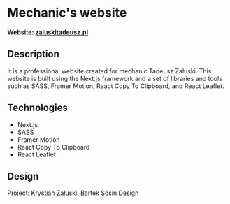 # Mechanic's website

**Website: [zaluskitadeusz.pl](https://zaluskitadeusz.pl)**

## Description

It is a professional website created for mechanic Tadeusz Załuski. This website is built using the Next.js framework and a set of libraries and tools such as SASS, Framer Motion, React Copy To Clipboard, and React Leaflet.

## Technologies

- Next.js
- SASS
- Framer Motion
- React Copy To Clipboard
- React Leaflet

## Design

Project: Krystian Załuski, [Bartek Sosin](https://github.com/Sosek1)
[Design](https://www.figma.com/file/rv5vDRWxNDHy6RyEcV3yHv/Mechanic's-website?type=design&node-id=32%3A11&t=5hIEckNT4HQVOKzJ-1)
